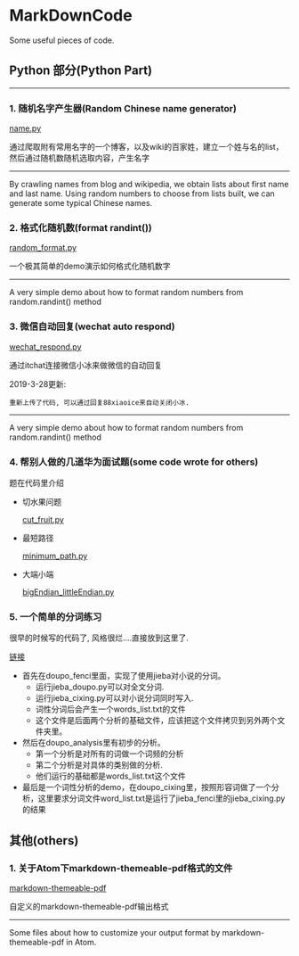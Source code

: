 # MarkDownCode
Some useful pieces of code.

## Python 部分(Python Part)

---

### 1. 随机名字产生器(Random Chinese name generator)

[name.py](https://github.com/ForenewHan/MarkDownCode/blob/master/Python/name.py)


通过爬取附有常用名字的一个博客，以及wiki的百家姓，建立一个姓与名的list，然后通过随机数随机选取内容，产生名字

---

By crawling names from blog and wikipedia, we obtain lists about first name and last name. Using random numbers to choose from lists built, we can generate some typical Chinese names.

### 2. 格式化随机数(format randint())

[random_format.py](https://github.com/ForenewHan/MarkDownCode/blob/master/Python/random_format.py)


一个极其简单的demo演示如何格式化随机数字

---

A very simple demo about how to format random numbers from random.randint() method

### 3. 微信自动回复(wechat auto respond)

[wechat_respond.py](https://github.com/ForenewHan/MarkDownCode/blob/master/Python/wechat_respond.py)


通过itchat连接微信小冰来做微信的自动回复

2019-3-28更新:

    重新上传了代码, 可以通过回复88xiaoice来自动关闭小冰.

---

A very simple demo about how to format random numbers from random.randint() method

### 4. 帮别人做的几道华为面试题(some code wrote for others)

题在代码里介绍

- 切水果问题

    [cut_fruit.py](https://github.com/ForenewHan/MarkDownCode/blob/master/Python/cut_fruit.py)

- 最短路径

    [minimum_path.py](https://github.com/ForenewHan/MarkDownCode/blob/master/Python/minimum_path.py)

- 大端小端

    [bigEndian_littleEndian.py](https://github.com/ForenewHan/MarkDownCode/blob/master/Python/bigEndian_littleEndian.py)

### 5. 一个简单的分词练习

很早的时候写的代码了, 风格很烂....直接放到这里了.

[链接](https://github.com/ForenewHan/MarkDownCode/blob/master/Python/doupo/)

- 首先在doupo\_fenci里面，实现了使用jieba对小说的分词。
  - 运行jieba\_doupo.py可以对全文分词.
  - 运行jieba\_cixing.py可以对小说分词同时写入.
  - 词性分词后会产生一个words\_list.txt的文件
  - 这个文件是后面两个分析的基础文件，应该把这个文件拷贝到另外两个文件夹里。
- 然后在doupo_analysis里有初步的分析。
  - 第一个分析是对所有的词做一个词频的分析
  - 第二个分析是对具体的类别做的分析.
  - 他们运行的基础都是words_list.txt这个文件
- 最后是一个词性分析的demo，在doupo\_cixing里，按照形容词做了一个分析，这里要求分词文件word\_list.txt是运行了jieba\_fenci里的jieba\_cixing.py的结果

## 其他(others)

### 1. 关于Atom下markdown-themeable-pdf格式的文件

[markdown-themeable-pdf](./Others/)


自定义的markdown-themeable-pdf输出格式

---

Some files about how to customize your output format by markdown-themeable-pdf in Atom.
